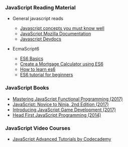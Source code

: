 ### JavaScript Reading Material

- General javascript reads
  - [Javascript concepts you must know well](http://javascriptissexy.com/16-javascript-concepts-you-must-know-well/)
  - [JavaScript Mozilla Documentation](https://developer.mozilla.org/bm/docs/Web/JavaScript)
  - [Javascript Devdocs](http://devdocs.io/javascript/)

  
- EcmaScript6
  - [ES6 Basics](http://es6-features.org/#Constants)
  - [Create a Mortgage Calculator using ES6](http://ccoenraets.github.io/es6-tutorial/)
  - [How to learn es6](https://medium.com/javascript-scene/how-to-learn-es6-47d9a1ac2620)
  - [ES6 tutorial for beginners](https://codeburst.io/es6-tutorial-for-beginners-5f3c4e7960be)


### JavaScript Books

- [Mastering JavaScript Functional Programming (2017)](https://drive.google.com/file/d/17cyg2gK7kjOgH1AOKi8na3JYtNcj0YpC/view)
- [JavaScript: Novice to Ninja, 2nd Edition (2017)](https://drive.google.com/file/d/1UbgZm8wJpO7oP1CWbnjBKG4H7NNBBcNK/view)
- [Introducing JavaScript Game Development (2017)](https://drive.google.com/file/d/1fNAMiWGAp-WJSApIPZBT22Tncm-NcToD/view)
- [Head First JavaScript Programming (2014)](https://drive.google.com/file/d/0B4hhbFaItiPxd2t2alE3RnRXYlk/view)


### JavaScript Video Courses

- [JavaScript Advanced Tutorials by Codecademy](https://www.youtube.com/playlist?list=PLz1XPAFf8IxbIU78QL158l_KlN9CvH5fg)
